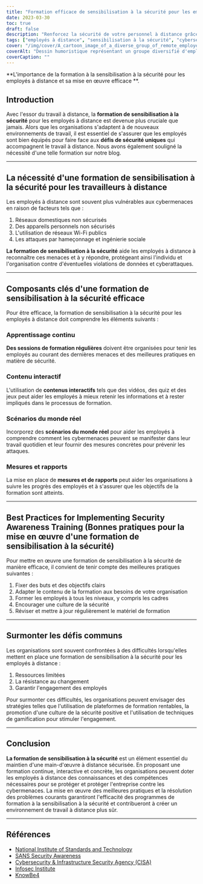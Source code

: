 ```yaml
---
title: "Formation efficace de sensibilisation à la sécurité pour les employés à distance"
date: 2023-03-30
toc: true
draft: false
description: "Renforcez la sécurité de votre personnel à distance grâce à une formation efficace de sensibilisation à la sécurité, et apprenez comment la mettre en œuvre avec succès."
tags: ["employés à distance", "sensibilisation à la sécurité", "cybersécurité", "formation", "travail à distance", "hameçonnage", "meilleures pratiques", "culture de la sécurité", "gamification", "NIST", "CISA", "Sensibilisation à la sécurité SANS", "Infosec Institute", "KnowBe4", "l'apprentissage continu", "scénarios du monde réel", "formation interactive", "cybermenaces", "plates-formes de formation à la sécurité"]
cover: "/img/cover/A_cartoon_image_of_a_diverse_group_of_remote_employees.png"
coverAlt: "Dessin humoristique représentant un groupe diversifié d'employés à distance participant à une session de sensibilisation à la sécurité sur leur ordinateur portable, avec divers symboles de cybersécurité autour d'eux."
coverCaption: ""
---
```


**L'importance de la formation à la sensibilisation à la sécurité pour les employés à distance et sa mise en œuvre efficace **.

## Introduction

Avec l'essor du travail à distance, la **formation de sensibilisation à la sécurité** pour les employés à distance est devenue plus cruciale que jamais. Alors que les organisations s'adaptent à de nouveaux environnements de travail, il est essentiel de s'assurer que les employés sont bien équipés pour faire face aux **défis de sécurité uniques** qui accompagnent le travail à distance. Nous avons également souligné la nécessité d'une telle formation sur notre blog.

______

## La nécessité d'une formation de sensibilisation à la sécurité pour les travailleurs à distance

Les employés à distance sont souvent plus vulnérables aux cybermenaces en raison de facteurs tels que :

1. Réseaux domestiques non sécurisés
2. Des appareils personnels non sécurisés
3. L'utilisation de réseaux Wi-Fi publics
4. Les attaques par hameçonnage et ingénierie sociale

**La formation de sensibilisation à la sécurité** aide les employés à distance à reconnaître ces menaces et à y répondre, protégeant ainsi l'individu et l'organisation contre d'éventuelles violations de données et cyberattaques.

______

## Composants clés d'une formation de sensibilisation à la sécurité efficace

Pour être efficace, la formation de sensibilisation à la sécurité pour les employés à distance doit comprendre les éléments suivants :

### Apprentissage continu

**Des sessions de formation régulières** doivent être organisées pour tenir les employés au courant des dernières menaces et des meilleures pratiques en matière de sécurité.

### Contenu interactif

L'utilisation de **contenus interactifs** tels que des vidéos, des quiz et des jeux peut aider les employés à mieux retenir les informations et à rester impliqués dans le processus de formation.

### Scénarios du monde réel

Incorporez des **scénarios du monde réel** pour aider les employés à comprendre comment les cybermenaces peuvent se manifester dans leur travail quotidien et leur fournir des mesures concrètes pour prévenir les attaques.

### Mesures et rapports

La mise en place de **mesures et de rapports** peut aider les organisations à suivre les progrès des employés et à s'assurer que les objectifs de la formation sont atteints.
______

## Best Practices for Implementing Security Awareness Training (Bonnes pratiques pour la mise en œuvre d'une formation de sensibilisation à la sécurité)

Pour mettre en œuvre une formation de sensibilisation à la sécurité de manière efficace, il convient de tenir compte des meilleures pratiques suivantes :

1. Fixer des buts et des objectifs clairs
2. Adapter le contenu de la formation aux besoins de votre organisation
3. Former les employés à tous les niveaux, y compris les cadres
4. Encourager une culture de la sécurité
5. Réviser et mettre à jour régulièrement le matériel de formation

______

## Surmonter les défis communs

Les organisations sont souvent confrontées à des difficultés lorsqu'elles mettent en place une formation de sensibilisation à la sécurité pour les employés à distance :

1. Ressources limitées
2. La résistance au changement
3. Garantir l'engagement des employés

Pour surmonter ces difficultés, les organisations peuvent envisager des stratégies telles que l'utilisation de plateformes de formation rentables, la promotion d'une culture de la sécurité positive et l'utilisation de techniques de gamification pour stimuler l'engagement.

______

## Conclusion

**La formation de sensibilisation à la sécurité** est un élément essentiel du maintien d'une main-d'œuvre à distance sécurisée. En proposant une formation continue, interactive et concrète, les organisations peuvent doter les employés à distance des connaissances et des compétences nécessaires pour se protéger et protéger l'entreprise contre les cybermenaces. La mise en œuvre des meilleures pratiques et la résolution des problèmes courants garantiront l'efficacité des programmes de formation à la sensibilisation à la sécurité et contribueront à créer un environnement de travail à distance plus sûr.

______

## Références

- [National Institute of Standards and Technology](https://www.nist.gov/)
- [SANS Security Awareness](https://www.sans.org/security-awareness-training)
- [Cybersecurity & Infrastructure Security Agency (CISA)](https://www.cisa.gov/)
- [Infosec Institute](https://www.infosecinstitute.com/)
- [KnowBe4](https://www.knowbe4.com/)

